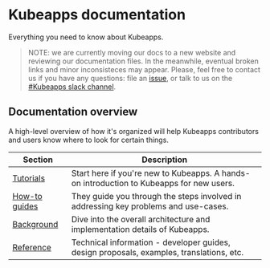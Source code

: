 # Kubeapps documentation

Everything you need to know about Kubeapps.

> NOTE: we are currently moving our docs to a new website and reviewing our documentation files. In the meanwhile, eventual  broken links and minor inconsisteces may appear. Please, feel free to contact us if you have any questions: file an [issue](https://github.com/vmware-tanzu/kubeapps/issues), or talk to us on the [#Kubeapps slack channel](https://kubernetes.slack.com/messages/kubeapps).

## Documentation overview

A high-level overview of how it's organized will help Kubeapps contributors and users know where to look for certain things.

| Section                     | Description                                                                              |
| --------------------------- | ---------------------------------------------------------------------------------------- |
| [Tutorials](./tutorials/)   | Start here if you're new to Kubeapps. A hands-on introduction to Kubeapps for new users. |
| [How-to guides](./howto/)   | They guide you through the steps involved in addressing key problems and use-cases.      |
| [Background](./background/) | Dive into the overall architecture and implementation details of Kubeapps.               |
| [Reference](./reference/)   | Technical information - developer guides, design proposals, examples, translations, etc. |
